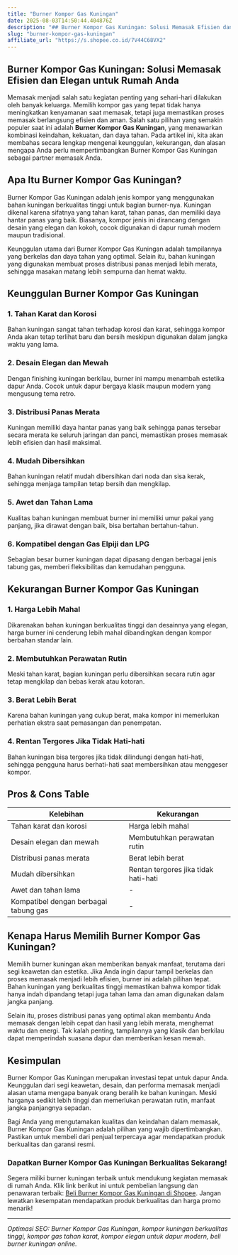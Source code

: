 ```yaml
---
title: "Burner Kompor Gas Kuningan"
date: 2025-08-03T14:50:44.404876Z
description: "## Burner Kompor Gas Kuningan: Solusi Memasak Efisien dan Elegan untuk Rumah Anda..."
slug: "burner-kompor-gas-kuningan"
affiliate_url: "https://s.shopee.co.id/7V44C68VX2"
---
```

## Burner Kompor Gas Kuningan: Solusi Memasak Efisien dan Elegan untuk Rumah Anda

Memasak menjadi salah satu kegiatan penting yang sehari-hari dilakukan oleh banyak keluarga. Memilih kompor gas yang tepat tidak hanya meningkatkan kenyamanan saat memasak, tetapi juga memastikan proses memasak berlangsung efisien dan aman. Salah satu pilihan yang semakin populer saat ini adalah **Burner Kompor Gas Kuningan**, yang menawarkan kombinasi keindahan, kekuatan, dan daya tahan. Pada artikel ini, kita akan membahas secara lengkap mengenai keunggulan, kekurangan, dan alasan mengapa Anda perlu mempertimbangkan Burner Kompor Gas Kuningan sebagai partner memasak Anda.

## Apa Itu Burner Kompor Gas Kuningan?

Burner Kompor Gas Kuningan adalah jenis kompor yang menggunakan bahan kuningan berkualitas tinggi untuk bagian burner-nya. Kuningan dikenal karena sifatnya yang tahan karat, tahan panas, dan memiliki daya hantar panas yang baik. Biasanya, kompor jenis ini dirancang dengan desain yang elegan dan kokoh, cocok digunakan di dapur rumah modern maupun tradisional.

Keunggulan utama dari Burner Kompor Gas Kuningan adalah tampilannya yang berkelas dan daya tahan yang optimal. Selain itu, bahan kuningan yang digunakan membuat proses distribusi panas menjadi lebih merata, sehingga masakan matang lebih sempurna dan hemat waktu.

## Keunggulan Burner Kompor Gas Kuningan

### 1. Tahan Karat dan Korosi

Bahan kuningan sangat tahan terhadap korosi dan karat, sehingga kompor Anda akan tetap terlihat baru dan bersih meskipun digunakan dalam jangka waktu yang lama.

### 2. Desain Elegan dan Mewah

Dengan finishing kuningan berkilau, burner ini mampu menambah estetika dapur Anda. Cocok untuk dapur bergaya klasik maupun modern yang mengusung tema retro.

### 3. Distribusi Panas Merata

Kuningan memiliki daya hantar panas yang baik sehingga panas tersebar secara merata ke seluruh jaringan dan panci, memastikan proses memasak lebih efisien dan hasil maksimal.

### 4. Mudah Dibersihkan

Bahan kuningan relatif mudah dibersihkan dari noda dan sisa kerak, sehingga menjaga tampilan tetap bersih dan mengkilap.

### 5. Awet dan Tahan Lama

Kualitas bahan kuningan membuat burner ini memiliki umur pakai yang panjang, jika dirawat dengan baik, bisa bertahan bertahun-tahun.

### 6. Kompatibel dengan Gas Elpiji dan LPG

Sebagian besar burner kuningan dapat dipasang dengan berbagai jenis tabung gas, memberi fleksibilitas dan kemudahan pengguna.

## Kekurangan Burner Kompor Gas Kuningan

### 1. Harga Lebih Mahal

Dikarenakan bahan kuningan berkualitas tinggi dan desainnya yang elegan, harga burner ini cenderung lebih mahal dibandingkan dengan kompor berbahan standar lain.

### 2. Membutuhkan Perawatan Rutin

Meski tahan karat, bagian kuningan perlu dibersihkan secara rutin agar tetap mengkilap dan bebas kerak atau kotoran.

### 3. Berat Lebih Berat

Karena bahan kuningan yang cukup berat, maka kompor ini memerlukan perhatian ekstra saat pemasangan dan penempatan.

### 4. Rentan Tergores Jika Tidak Hati-hati

Bahan kuningan bisa tergores jika tidak dilindungi dengan hati-hati, sehingga pengguna harus berhati-hati saat membersihkan atau menggeser kompor.

## Pros & Cons Table

| Kelebihan                        | Kekurangan                        |
|----------------------------------|----------------------------------|
| Tahan karat dan korosi         | Harga lebih mahal              |
| Desain elegan dan mewah        | Membutuhkan perawatan rutin   |
| Distribusi panas merata         | Berat lebih berat             |
| Mudah dibersihkan             | Rentan tergores jika tidak hati-hati |
| Awet dan tahan lama          | -                                |
| Kompatibel dengan berbagai tabung gas | -                                |

## Kenapa Harus Memilih Burner Kompor Gas Kuningan?

Memilih burner kuningan akan memberikan banyak manfaat, terutama dari segi keawetan dan estetika. Jika Anda ingin dapur tampil berkelas dan proses memasak menjadi lebih efisien, burner ini adalah pilihan tepat. Bahan kuningan yang berkualitas tinggi memastikan bahwa kompor tidak hanya indah dipandang tetapi juga tahan lama dan aman digunakan dalam jangka panjang.

Selain itu, proses distribusi panas yang optimal akan membantu Anda memasak dengan lebih cepat dan hasil yang lebih merata, menghemat waktu dan energi. Tak kalah penting, tampilannya yang klasik dan berkilau dapat memperindah suasana dapur dan memberikan kesan mewah.

## Kesimpulan

Burner Kompor Gas Kuningan merupakan investasi tepat untuk dapur Anda. Keunggulan dari segi keawetan, desain, dan performa memasak menjadi alasan utama mengapa banyak orang beralih ke bahan kuningan. Meski harganya sedikit lebih tinggi dan memerlukan perawatan rutin, manfaat jangka panjangnya sepadan.

Bagi Anda yang mengutamakan kualitas dan keindahan dalam memasak, Burner Kompor Gas Kuningan adalah pilihan yang wajib dipertimbangkan. Pastikan untuk membeli dari penjual terpercaya agar mendapatkan produk berkualitas dan garansi resmi.

### Dapatkan Burner Kompor Gas Kuningan Berkualitas Sekarang!

Segera miliki burner kuningan terbaik untuk mendukung kegiatan memasak di rumah Anda. Klik link berikut ini untuk pembelian langsung dan penawaran terbaik: [Beli Burner Kompor Gas Kuningan di Shopee](https://s.shopee.co.id/7V44C68VX2). Jangan lewatkan kesempatan mendapatkan produk berkualitas dan harga promo menarik!

---

*Optimasi SEO: Burner Kompor Gas Kuningan, kompor kuningan berkualitas tinggi, kompor gas tahan karat, kompor elegan untuk dapur modern, beli burner kuningan online.*